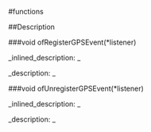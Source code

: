 #functions


<!--
_visible: True_
_advanced: False_
-->

##Description






<!----------------------------------------------------------------------------->

###void ofRegisterGPSEvent(*listener)

<!--
_syntax: ofRegisterGPSEvent(*listener)_
_name: ofRegisterGPSEvent_
_returns: void_
_returns_description: _
_parameters: Listener *listener_
_version_started: _
_version_deprecated: _
_summary: _
_constant: False_
_static: False_
_visible: True_
_advanced: False_
-->

_inlined_description: _








_description: _








<!----------------------------------------------------------------------------->

###void ofUnregisterGPSEvent(*listener)

<!--
_syntax: ofUnregisterGPSEvent(*listener)_
_name: ofUnregisterGPSEvent_
_returns: void_
_returns_description: _
_parameters: Listener *listener_
_version_started: _
_version_deprecated: _
_summary: _
_constant: False_
_static: False_
_visible: True_
_advanced: False_
-->

_inlined_description: _








_description: _








<!----------------------------------------------------------------------------->

